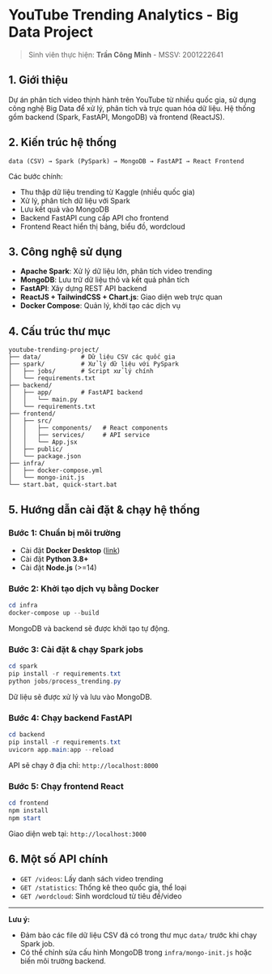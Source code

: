 # YouTube Trending Analytics - Big Data Project

> Sinh viên thực hiện: **Trần Công Minh** - MSSV: 2001222641

## 1. Giới thiệu

Dự án phân tích video thịnh hành trên YouTube từ nhiều quốc gia, sử dụng công nghệ Big Data để xử lý, phân tích và trực quan hóa dữ liệu. Hệ thống gồm backend (Spark, FastAPI, MongoDB) và frontend (ReactJS).

## 2. Kiến trúc hệ thống

```
data (CSV) → Spark (PySpark) → MongoDB → FastAPI → React Frontend
```

Các bước chính:

- Thu thập dữ liệu trending từ Kaggle (nhiều quốc gia)
- Xử lý, phân tích dữ liệu với Spark
- Lưu kết quả vào MongoDB
- Backend FastAPI cung cấp API cho frontend
- Frontend React hiển thị bảng, biểu đồ, wordcloud

## 3. Công nghệ sử dụng

- **Apache Spark**: Xử lý dữ liệu lớn, phân tích video trending
- **MongoDB**: Lưu trữ dữ liệu thô và kết quả phân tích
- **FastAPI**: Xây dựng REST API backend
- **ReactJS + TailwindCSS + Chart.js**: Giao diện web trực quan
- **Docker Compose**: Quản lý, khởi tạo các dịch vụ

## 4. Cấu trúc thư mục

```
youtube-trending-project/
├── data/           # Dữ liệu CSV các quốc gia
├── spark/          # Xử lý dữ liệu với PySpark
│   ├── jobs/       # Script xử lý chính
│   └── requirements.txt
├── backend/
│   ├── app/        # FastAPI backend
│   │   └── main.py
│   └── requirements.txt
├── frontend/
│   ├── src/
│   │   ├── components/   # React components
│   │   ├── services/     # API service
│   │   └── App.jsx
│   ├── public/
│   └── package.json
├── infra/
│   ├── docker-compose.yml
│   └── mongo-init.js
└── start.bat, quick-start.bat
```

## 5. Hướng dẫn cài đặt & chạy hệ thống

### Bước 1: Chuẩn bị môi trường

- Cài đặt **Docker Desktop** ([link](https://www.docker.com/products/docker-desktop))
- Cài đặt **Python 3.8+**
- Cài đặt **Node.js** (>=14)

### Bước 2: Khởi tạo dịch vụ bằng Docker

```powershell
cd infra
docker-compose up --build
```

MongoDB và backend sẽ được khởi tạo tự động.

### Bước 3: Cài đặt & chạy Spark jobs

```powershell
cd spark
pip install -r requirements.txt
python jobs/process_trending.py
```

Dữ liệu sẽ được xử lý và lưu vào MongoDB.

### Bước 4: Chạy backend FastAPI

```powershell
cd backend
pip install -r requirements.txt
uvicorn app.main:app --reload
```

API sẽ chạy ở địa chỉ: `http://localhost:8000`

### Bước 5: Chạy frontend React

```powershell
cd frontend
npm install
npm start
```

Giao diện web tại: `http://localhost:3000`

## 6. Một số API chính

- `GET /videos`: Lấy danh sách video trending
- `GET /statistics`: Thống kê theo quốc gia, thể loại
- `GET /wordcloud`: Sinh wordcloud từ tiêu đề/video

---

**Lưu ý:**

- Đảm bảo các file dữ liệu CSV đã có trong thư mục `data/` trước khi chạy Spark job.
- Có thể chỉnh sửa cấu hình MongoDB trong `infra/mongo-init.js` hoặc biến môi trường backend.
